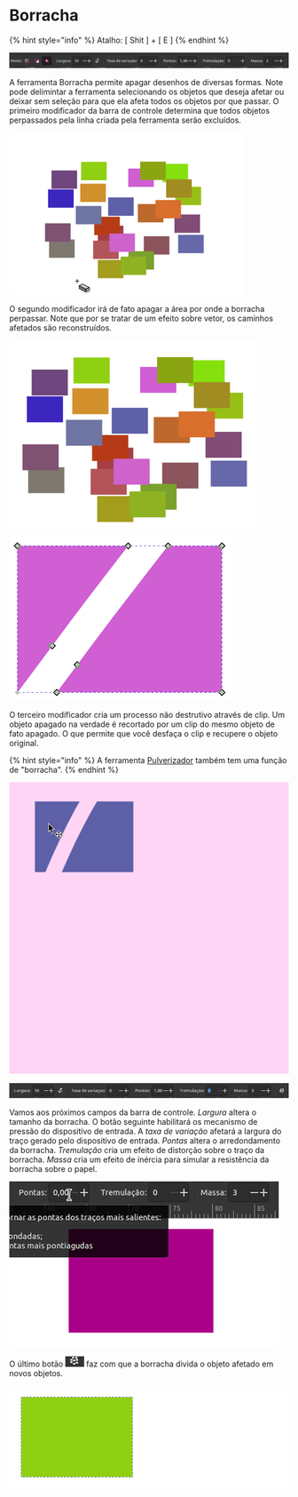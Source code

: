 # Borracha

{% hint style="info" %}
Atalho: \[ Shit ] + \[ E ]
{% endhint %}



![](<../.gitbook/assets/image (52).png>)

A ferramenta Borracha permite apagar desenhos de diversas formas. Note pode delimintar a ferramenta selecionando os objetos que deseja afetar ou deixar sem seleção para que ela afeta todos os objetos por que passar. O primeiro modificador da barra de controle determina que todos objetos perpassados pela linha criada pela ferramenta serão excluídos.

![](<../.gitbook/assets/Peek 22-06-2022 13-41.gif>)

O segundo modificador irá de fato apagar a área por onde a borracha perpassar. Note que por se tratar de um efeito sobre vetor, os caminhos afetados são reconstruídos.

![](<../.gitbook/assets/Peek 22-06-2022 14-01.gif>)![](<../.gitbook/assets/image (48).png>)



O terceiro modificador cria um processo não destrutivo através de clip. Um objeto apagado na verdade é recortado por um clip do mesmo objeto de fato apagado. O que permite que você desfaça o clip e recupere o objeto original.

{% hint style="info" %}
A ferramenta [Pulverizador](pulverizador.md) também tem uma função de "borracha".
{% endhint %}

![](<../.gitbook/assets/Peek 22-06-2022 14-07.gif>)

![](<../.gitbook/assets/image (11).png>)

Vamos aos próximos campos da barra de controle. _Largura_ altera o tamanho da borracha. O botão seguinte habilitará os mecanismo de pressão do dispositivo de entrada. A _taxa de variação_ afetará a largura do traço gerado pelo dispositivo de entrada. _Pontas_ altera o arredondamento da borracha. _Tremulação_ cria um efeito de distorção sobre o traço da borracha. _Massa_ cria um efeito de inércia para simular a resistência da borracha sobre o papel.

![](<../.gitbook/assets/Peek 22-06-2022 14-25.gif>)

O último botão ![](<../.gitbook/assets/image (6).png>) faz com que a borracha divida o objeto afetado em novos objetos.

![](<../.gitbook/assets/Peek 22-06-2022 14-23.gif>)


